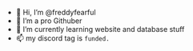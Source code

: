 - 👋 Hi, I’m @freddyfearful
- 👀 I’m a pro Githuber
- 🌱 I’m currently learning website and database stuff
- 📫 my discord tag is `funded.`

<!---
freddyfearful/freddyfearful is a ✨ special ✨ repository because its `README.md` (this file) appears on your GitHub profile.
You can click the Preview link to take a look at your changes.
--->
